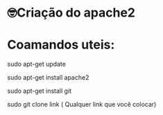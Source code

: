 #  🤓Criação do apache2
# Coamandos uteis:

sudo apt-get update

sudo apt-get install apache2

sudo apt-get install git

sudo git clone link ( Qualquer link que você colocar)
